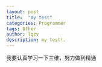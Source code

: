 ```yaml
---
layout: post
title:  "my test"
categories: Programmer
tags: Other
author: lqzv
description: my test!.
---
```


我要认真学习一下三维，努力做到精通
